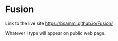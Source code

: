 # Fusion

Link to the live site https://bsammi.github.io/Fusion/

Whatever I type will appear on public web page. 
